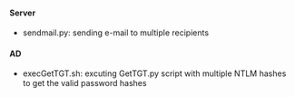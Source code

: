 #### Server

- sendmail.py: sending e-mail to multiple recipients

#### AD

- execGetTGT.sh: excuting GetTGT.py script with multiple NTLM hashes to get the valid password hashes
